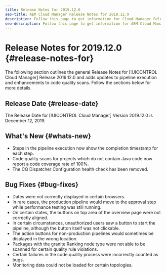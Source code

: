 ```yaml
---
title: Release Notes for 2019.12.0
seo-title: AEM Cloud Manager Release Notes for 2019.12.0
description: Follow this page to get information for Cloud Manager Release 2019.12.0.
seo-description: Follow this page to get information for AEM Cloud Manager Release 2019.12.0.
---
```


# Release Notes for 2019.12.0 {#release-notes-for}

The following section outlines the general Release Notes for [!UICONTROL Cloud Manager] Release 2019.12.0 and adds updates to pipeline execution and enhancements to code quality scans.
Follow the sections below for more details.

## Release Date {#release-date}

The Release Date for [!UICONTROL Cloud Manager] Version 2019.12.0 is December 12, 2019.

## What's New {#whats-new}

* Steps in the pipeline execution now show the completion timestamp for each step.
* Code quality scans for projects which do not contain Java code now report a code coverage rate of 100%.
* The CQ Dispatcher Configuration health check has been removed.

## Bug Fixes {#bug-fixes}

* Dates were not correctly displayed in certain browsers.
* In rare cases, the production pipeline would move to the approval step while performance testing was still running.
* On certain states, the buttons on top area of the overview page were not correctly aligned.
* In certain circumstances, unauthorized users saw a button to start the pipeline, although the button itself was not clickable.
* The action buttons for non-production pipelines would sometimes be displayed in the wrong location.
* Packages with the granite:Ranking node type were not able to be scanned for certain quality rule violations.
* Certain failures in the code quality process were incorrectly counted as bugs.
* Monitoring data could not be loaded for certain topologies.

